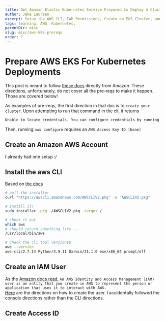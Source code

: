 ```yaml
---
title: Get Amazon Elastic Kubernetes Service Prepared to Deploy A Cluster
author: Jake Laursen
excerpt: Setup the AWS CLI, IAM Permissions, Create an EKS Cluster, and more
tags: learning, AWS, Kubernetes, 
parentDir: misc
slug: misc/aws-k8s-prereqs
order: 7
---
```


# Prepare AWS EKS For Kubernetes Deployments
This post is meant to follow [these docs](https://docs.aws.amazon.com/eks/latest/userguide/getting-started-console.html) directly from Amazon. These directions, unfortunately, do not cover all the pre-reqs to make it happen. Those are covered below!  

As examples of pre-reqs, the first direction in that doc is to `create your cluster`. Upon attempting to run that command in the cli, it returns  
```bash
Unable to locate credentials. You can configure credentials by running "aws configure".
```

Then, running `aws configure` requires an `AWS Access Key ID [None]`
 
## Create an Amazon AWS Account
I already had one setup :/ 

## Install the aws CLI
Based on [the docs](https://docs.aws.amazon.com/cli/latest/userguide/getting-started-install.html)
```bash
# pull the installer
curl "https://awscli.amazonaws.com/AWSCLIV2.pkg" -o "AWSCLIV2.pkg"

# install it!
sudo installer -pkg ./AWSCLIV2.pkg -target /

# check it out
which aws
# should return something like...
/usr/local/bin/aws

# check the cli tool version$$
aws --version
aws-cli/2.7.14 Python/3.9.11 Darwin/21.1.0 exe/x86_64 prompt/off
```

## Create an IAM User 
As the [Amazon docs read](https://docs.aws.amazon.com/IAM/latest/UserGuide/id_users.html),
`An AWS Identity and Access Management (IAM) user is an entity that you create in AWS to represent the person or application that uses it to interact with AWS.`  
[Here](https://docs.aws.amazon.com/IAM/latest/UserGuide/getting-started_create-admin-group.html) are the directions on how to create the user. I  accidentally followed the console directions rather than the CLI directions.  

##

## Create Access ID